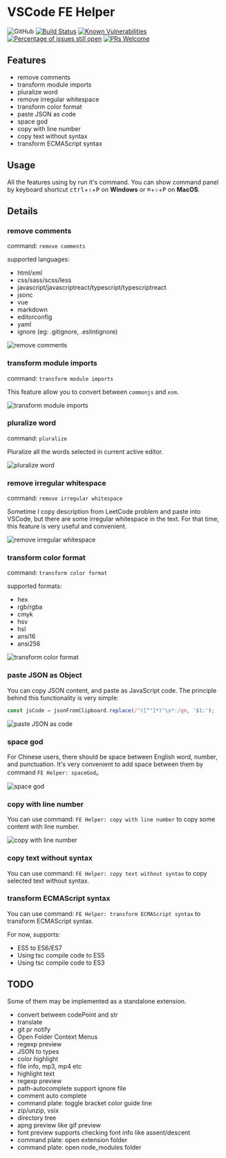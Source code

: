 # VSCode FE Helper

![GitHub](https://img.shields.io/github/license/tjx666/vscode-fe-helper) [![Build Status](https://travis-ci.org/tjx666/vscode-fe-helper.svg?branch=master)](https://travis-ci.org/tjx666/vscode-fe-helper) [![Known Vulnerabilities](https://snyk.io/test/github/tjx666/vscode-fe-helper/badge.svg?targetFile=package.json)](https://snyk.io/test/github/tjx666/vscode-fe-helper?targetFile=package.json) [![Percentage of issues still open](https://isitmaintained.com/badge/open/tjx666/vscode-fe-helper.svg)](http://isitmaintained.com/project/tjx666/vscode-fe-helper') [![PRs Welcome](https://img.shields.io/badge/PRs-welcome-brightgreen.svg?style=flat)](http://makeapullrequest.com)

## Features

- remove comments
- transform module imports
- pluralize word
- remove irregular whitespace
- transform color format
- paste JSON as code
- space god
- copy with line number
- copy text without syntax
- transform ECMAScript syntax

## Usage

All the features using by run it's command. You can show command panel by keyboard shortcut <kbd>ctrl</kbd>+<kbd>⇧</kbd>+<kbd>P</kbd> on **Windows** or <kbd>⌘</kbd>+<kbd>⇧</kbd>+<kbd>P</kbd> on **MacOS**.

## Details

### remove comments

command: `remove comments`

supported languages:

- html/xml
- css/sass/scss/less
- javascript/javascriptreact/typescript/typescriptreact
- jsonc
- vue
- markdown
- editorconfig
- yaml
- ignore (eg: .gitignore, .eslintignore)

![remove comments](https://github.com/tjx666/vscode-fe-helper/raw/master/images/remove_comments.gif?raw=true)

### transform module imports

command: `transform module imports`

This feature allow you to convert between `commonjs` and `esm`.

![transform module imports](https://github.com/tjx666/vscode-fe-helper/raw/master/images/transform_module_imports.gif?raw=true)

### pluralize word

command: `pluralize`

Pluralize all the words selected in current active editor.

![pluralize word](https://github.com/tjx666/vscode-fe-helper/raw/master/images/pluralize.gif?raw=true)

### remove irregular whitespace

command: `remove irregular whitespace`

Sometime I copy description from LeetCode problem and paste into VSCode, but there are some irregular whitespace in the text. For that time, this feature is very useful and convenient.

![remove irregular whitespace](https://github.com/tjx666/vscode-fe-helper/raw/master/images/remove_irregular_whitespace.gif?raw=true)

### transform color format

command: `transform color format`

supported formats:

- hex
- rgb/rgba
- cmyk
- hsv
- hsl
- ansi16
- ansi256

![transform color format](https://github.com/tjx666/vscode-fe-helper/raw/master/images/transform_color_format.gif?raw=true)

### paste JSON as Object

You can copy JSON content, and paste as JavaScript code. The principle behind this functionality is very simple:

```javascript
const jsCode = jsonFromClipboard.replace(/"([^"]*)"\s*:/gm, '$1:');
```

![paste JSON as code](https://github.com/tjx666/vscode-fe-helper/raw/master/images/jsonToCode.gif?raw=true)

### space god

For Chinese users, there should be space between English word, number, and punctuation. It's very convenient to add space between them by command `FE Helper: spaceGod`。

![space god](https://github.com/tjx666/vscode-fe-helper/raw/master/images/space_god.gif?raw=true)

### copy with line number

You can use command: `FE Helper: copy with line number` to copy some content with line number.

![copy with line number](https://github.com/tjx666/vscode-fe-helper/raw/master/images/copy_with_line_number.gif?raw=true)

### copy text without syntax

You can use command: `FE Helper: copy text without syntax` to copy selected text without syntax.

### transform ECMAScript syntax

You can use command: `FE Helper: transform ECMAScript syntax` to transform ECMAScript syntax.

For now, supports:

- ES5 to ES6/ES7
- Using tsc compile code to ES5
- Using tsc compile code to ES3

## TODO

Some of them may be implemented as a standalone extension.

- convert between codePoint and str
- translate
- git pr notify
- Open Folder Context Menus
- regexp preview
- JSON to types
- color highlight
- file info, mp3, mp4 etc
- highlight text
- regexp preview
- path-autocomplete support ignore file
- comment auto complete
- command plate: toggle bracket color guide line
- zip/unzip, vsix
- directory tree
- apng preview like gif preview
- font preview supports checking font info like assent/descent
- command plate: open extension folder
- command plate: open node_modules folder
